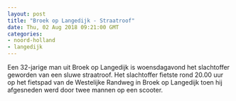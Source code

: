 ```yaml
---
layout: post
title: "Broek op Langedijk - Straatroof"
date: Thu, 02 Aug 2018 09:21:00 GMT
categories: 
- noord-holland 
- langedijk 
---
```


Een 32-jarige man uit Broek op Langedijk is woensdagavond het slachtoffer geworden van een sluwe straatroof. Het slachtoffer fietste rond 20.00 uur op het fietspad van de Westelijke Randweg in Broek op Langedijk toen hij afgesneden werd door twee mannen op een scooter.
